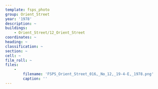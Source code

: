```yaml
---
template: fsps_photo
group: Orient_Street
year: '1978'
description: ~
buildings:
    - Orient_Street/12_Orient_Street
coordinates: ~
heading: ~
classification: ~
section: ~
cell: ~
film_roll: ~
files:
    -
        filename: 'FSPS_Orient_Street_016,_No_12,_19-4-E,_1978.png'
        caption: ''
---
```

